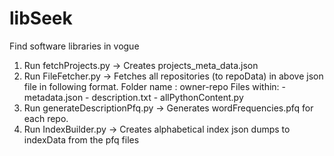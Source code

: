 libSeek
=======

Find software libraries in vogue

1. Run fetchProjects.py -> Creates projects_meta_data.json
2. Run FileFetcher.py -> Fetches all repositories (to repoData) in above json file in following format.
   Folder name : owner-repo
   Files within:    - metadata.json
                    - description.txt
                    - allPythonContent.py
3. Run generateDescriptionPfq.py -> Generates wordFrequencies.pfq for each repo.
4. Run IndexBuilder.py -> Creates alphabetical index json dumps to indexData from the pfq files